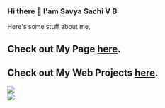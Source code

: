 ### Hi there 👋 I'am Savya Sachi V B 

Here's some stuff about me,
 <h2>Check out My Page <a href="https://svbongale.github.io/Portfolio/">here</a>.</h2> 
 <h2> Check out My Web Projects <a href="https://svbongale.github.io/Portfolio/#projects">here</a>.</h2>
<img src="https://github-readme-stats.vercel.app/api?username=Svbongale&&show_icons=true&title_color=15b6d6&icon_color=d68915&text_color=ffffff&bg_color=151515"><br><img src="https://github-readme-stats.vercel.app/api/top-langs/?username=Svbongale&layout=compact&theme=vue&text_color=ffffff&bg_color=151515">




